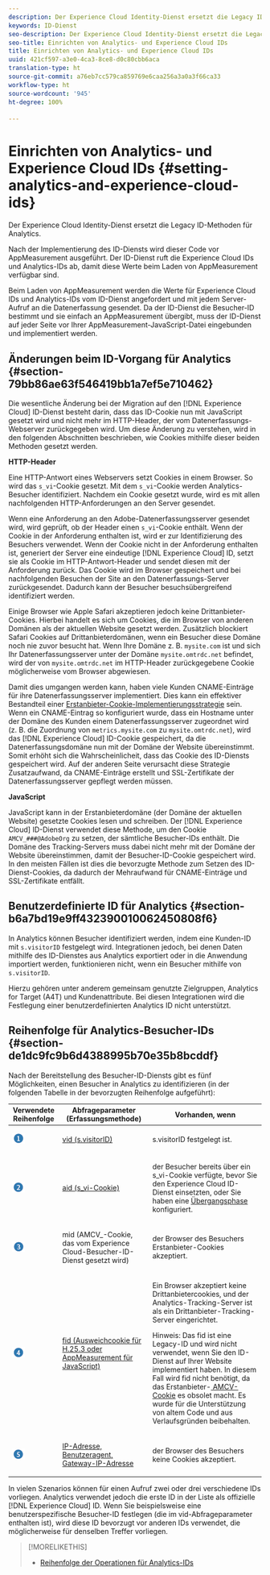 ```yaml
---
description: Der Experience Cloud Identity-Dienst ersetzt die Legacy ID-Methoden für Analytics.
keywords: ID-Dienst
seo-description: Der Experience Cloud Identity-Dienst ersetzt die Legacy ID-Methoden für Analytics.
seo-title: Einrichten von Analytics- und Experience Cloud IDs
title: Einrichten von Analytics- und Experience Cloud IDs
uuid: 421cf597-a3e0-4ca3-8ce8-d0c80cbb6aca
translation-type: ht
source-git-commit: a76eb7cc579ca859769e6caa256a3a0a3f66ca33
workflow-type: ht
source-wordcount: '945'
ht-degree: 100%

---
```



# Einrichten von Analytics- und Experience Cloud IDs {#setting-analytics-and-experience-cloud-ids}

Der Experience Cloud Identity-Dienst ersetzt die Legacy ID-Methoden für Analytics.

Nach der Implementierung des ID-Diensts wird dieser Code vor AppMeasurement ausgeführt. Der ID-Dienst ruft die Experience Cloud IDs und Analytics-IDs ab, damit diese Werte beim Laden von AppMeasurement verfügbar sind.

Beim Laden von AppMeasurement werden die Werte für Experience Cloud IDs und Analytics-IDs vom ID-Dienst angefordert und mit jedem Server-Aufruf an die Datenerfassung gesendet. Da der ID-Dienst die Besucher-ID bestimmt und sie einfach an AppMeasurement übergibt, muss der ID-Dienst auf jeder Seite vor Ihrer AppMeasurement-JavaScript-Datei eingebunden und implementiert werden.

## Änderungen beim ID-Vorgang für Analytics {#section-79bb86ae63f546419bb1a7ef5e710462}

Die wesentliche Änderung bei der Migration auf den [!DNL Experience Cloud] ID-Dienst besteht darin, dass das ID-Cookie nun mit JavaScript gesetzt wird und nicht mehr im HTTP-Header, der vom Datenerfassungs-Webserver zurückgegeben wird. Um diese Änderung zu verstehen, wird in den folgenden Abschnitten beschrieben, wie Cookies mithilfe dieser beiden Methoden gesetzt werden.

**HTTP-Header**

Eine HTTP-Antwort eines Webservers setzt Cookies in einem Browser. So wird das `s_vi`-Cookie gesetzt. Mit dem `s_vi`-Cookie werden Analytics-Besucher identifiziert. Nachdem ein Cookie gesetzt wurde, wird es mit allen nachfolgenden HTTP-Anforderungen an den Server gesendet.

Wenn eine Anforderung an den Adobe-Datenerfassungsserver gesendet wird, wird geprüft, ob der Header einen `s_vi`-Cookie enthält. Wenn der Cookie in der Anforderung enthalten ist, wird er zur Identifizierung des Besuchers verwendet. Wenn der Cookie nicht in der Anforderung enthalten ist, generiert der Server eine eindeutige [!DNL Experience Cloud] ID, setzt sie als Cookie im HTTP-Antwort-Header und sendet diesen mit der Anforderung zurück. Das Cookie wird im Browser gespeichert und bei nachfolgenden Besuchen der Site an den Datenerfassungs-Server zurückgesendet. Dadurch kann der Besucher besuchsübergreifend identifiziert werden.

Einige Browser wie Apple Safari akzeptieren jedoch keine Drittanbieter-Cookies. Hierbei handelt es sich um Cookies, die im Browser von anderen Domänen als der aktuellen Website gesetzt werden. Zusätzlich blockiert Safari Cookies auf Drittanbieterdomänen, wenn ein Besucher diese Domäne noch nie zuvor besucht hat. Wenn Ihre Domäne z. B. `mysite.com` ist und sich Ihr Datenerfassungsserver unter der Domäne `mysite.omtrdc.net` befindet, wird der von `mysite.omtrdc.net` im HTTP-Header zurückgegebene Cookie möglicherweise vom Browser abgewiesen.

Damit dies umgangen werden kann, haben viele Kunden CNAME-Einträge für ihre Datenerfassungsserver implementiert. Dies kann ein effektiver Bestandteil einer [Erstanbieter-Cookie-Implementierungsstrategie](https://docs.adobe.com/content/help/de-DE/core-services/interface/ec-cookies/cookies-first-party.html) sein. Wenn ein CNAME-Eintrag so konfiguriert wurde, dass ein Hostname unter der Domäne des Kunden einem Datenerfassungsserver zugeordnet wird (z. B. die Zuordnung von `metrics.mysite.com` zu `mysite.omtrdc.net`), wird das [!DNL Experience Cloud] ID-Cookie gespeichert, da die Datenerfassungsdomäne nun mit der Domäne der Website übereinstimmt. Somit erhöht sich die Wahrscheinlicheit, dass das Cookie des ID-Diensts gespeichert wird. Auf der anderen Seite verursacht diese Strategie Zusatzaufwand, da CNAME-Einträge erstellt und SSL-Zertifikate der Datenerfassungsserver gepflegt werden müssen.

**JavaScript**

JavaScript kann in der Erstanbieterdomäne (der Domäne der aktuellen Website) gesetzte Cookies lesen und schreiben. Der [!DNL Experience Cloud] ID-Dienst verwendet diese Methode, um den Cookie `AMCV_###@AdobeOrg` zu setzen, der sämtliche Besucher-IDs enthält. Die Domäne des Tracking-Servers muss dabei nicht mehr mit der Domäne der Website übereinstimmen, damit der Besucher-ID-Cookie gespeichert wird. In den meisten Fällen ist dies die bevorzugte Methode zum Setzen des ID-Dienst-Cookies, da dadurch der Mehraufwand für CNAME-Einträge und SSL-Zertifikate entfällt.

<!---However, there are a few situations where setting the cookie in the HTTP header is beneficial for cross-domain tracking, which is described in [Data Collection CNAMEs and Cross-Domain Tracking](../../reference/analytics-reference/cname.md#concept-4df91f8a30ad4ec7a01eb943d579cc9d).-->

## Benutzerdefinierte ID für Analytics {#section-b6a7bd19e9ff432390010062450808f6}

In Analytics können Besucher identifiziert werden, indem eine Kunden-ID mit `s.visitorID` festgelegt wird. Integrationen jedoch, bei denen Daten mithilfe des ID-Dienstes aus Analytics exportiert oder in die Anwendung importiert werden, funktionieren nicht, wenn ein Besucher mithilfe von `s.visitorID`.

Hierzu gehören unter anderem gemeinsam genutzte Zielgruppen, Analytics for Target (A4T) und Kundenattribute. Bei diesen Integrationen wird die Festlegung einer benutzerdefinierten Analytics ID nicht unterstützt.

## Reihenfolge für Analytics-Besucher-IDs {#section-de1dc9fc9b6d4388995b70e35b8bcddf}

Nach der Bereitstellung des Besucher-ID-Diensts gibt es fünf Möglichkeiten, einen Besucher in Analytics zu identifizieren (in der folgenden Tabelle in der bevorzugten Reihenfolge aufgeführt):

<table id="table_D267D36451F643D1BB68AF6FEAA6AD1A"> 
 <thead> 
  <tr> 
   <th colname="col1" class="entry"> Verwendete Reihenfolge </th> 
   <th colname="col2" class="entry"> Abfrageparameter (Erfassungsmethode) </th> 
   <th colname="col3" class="entry"> Vorhanden, wenn </th> 
  </tr> 
 </thead>
 <tbody> 
  <tr> 
   <td colname="col1"> <p> <img id="image_9F3E58898A1B4F40BBDEF5ADE362E55C" src="assets/step1_icon.png" /> </p> </td> 
   <td colname="col2"> <p> <a href="https://docs.adobe.com/content/help/de-DE/analytics/implementation/vars/config-vars/visitorid.html" format="http" scope="external"> vid (s.visitorID)</a> </p> </td> 
   <td colname="col3"> <p>s.visitorID festgelegt ist. </p> </td> 
  </tr> 
  <tr> 
   <td colname="col1"> <p> <img id="image_77A06981672745B6AEA8BB4D55911CCA" src="assets/step2_icon.png" /> </p> </td> 
   <td colname="col2"> <p> <a href="https://docs.adobe.com/content/help/de-DE/core-services/interface/ec-cookies/cookies-analytics.html" format="http" scope="external"> aid (s_vi-Cookie)</a> </p> </td> 
   <td colname="col3"> <p>der Besucher bereits über ein s_vi-Cookie verfügte, bevor Sie den <span class="keyword">Experience Cloud</span> ID-Dienst einsetzten, oder Sie haben eine <a href="../../reference/analytics-reference/grace-period.md" format="dita" scope="local">Übergangsphase</a> konfiguriert. </p> </td> 
  </tr> 
  <tr> 
   <td colname="col1"> <p> <img id="image_0A950B1A6B004387AFEE8EED882739CB" src="assets/step3_icon.png" /> </p> </td> 
   <td colname="col2"> <p>mid (AMCV_-Cookie, das vom Experience Cloud-Besucher-ID-Dienst gesetzt wird) </p> </td> 
   <td colname="col3"> <p>der Browser des Besuchers Erstanbieter-Cookies akzeptiert. </p> </td> 
  </tr> 
  <tr> 
   <td colname="col1"> <p> <img id="image_6F0ED8FE3EF846CA8E6ECCC3C0070D85" src="assets/step4_icon.png" /> </p> </td> 
   <td colname="col2"> <p> <a href="https://docs.adobe.com/content/help/de-DE/id-service/using/reference/analytics-reference/analytics-ids.html" format="http" scope="external"> fid (Ausweichcookie für H.25.3 oder AppMeasurement für JavaScript)</a> </p> </td> 
   <td colname="col3"> <p>Ein Browser akzeptiert keine Drittanbietercookies, und der Analytics-Tracking-Server ist als ein Drittanbieter-Tracking-Server eingerichtet. </p> <p> <p>Hinweis: Das <span class="codeph">fid</span> ist eine Legacy-ID und wird nicht verwendet, wenn Sie den ID-Dienst auf Ihrer Website implementiert haben. In diesem Fall wird <span class="codeph">fid</span> nicht benötigt, da das Erstanbieter-<a href="../../introduction/cookies.md" format="dita" scope="local"> AMCV-Cookie</a> es obsolet macht. Es wurde für die Unterstützung von altem Code und aus Verlaufsgründen beibehalten. </p> </p> </td> 
  </tr> 
  <tr> 
   <td colname="col1"> <p> <img id="image_23D8C0EB69EC4084BC237B5B98C036F4" src="assets/step5_icon.png" /> </p> </td> 
   <td colname="col2"> <p> <a href="https://docs.adobe.com/content/help/de-DE/analytics/technotes/visitor-identification.html" format="http" scope="external"> IP-Adresse, Benutzeragent, Gateway-IP-Adresse</a> </p> </td> 
   <td colname="col3"> <p>der Browser des Besuchers keine Cookies akzeptiert. </p> </td> 
  </tr> 
 </tbody> 
</table>

In vielen Szenarios können für einen Aufruf zwei oder drei verschiedene IDs vorliegen. Analytics verwendet jedoch die erste ID in der Liste als offizielle [!DNL Experience Cloud] ID. Wenn Sie beispielsweise eine benutzerspezifische Besucher-ID festlegen (die im vid-Abfrageparameter enthalten ist), wird diese ID bevorzugt vor anderen IDs verwendet, die möglicherweise für denselben Treffer vorliegen.

>[!MORELIKETHIS]
>
>* [Reihenfolge der Operationen für Analytics-IDs](../../reference/analytics-reference/analytics-order-of-operations.md#concept-b92935b4fff545adb4773f3728bc15ef)

